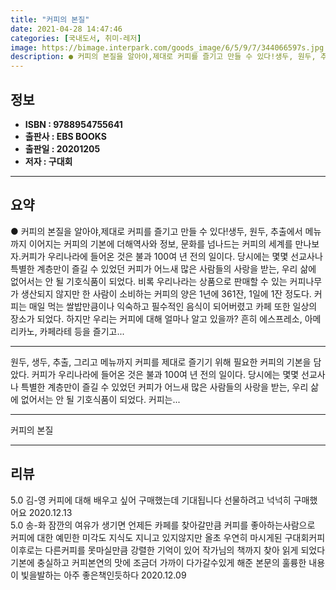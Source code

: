 ```yaml
---
title: "커피의 본질"
date: 2021-04-28 14:47:46
categories: [국내도서, 취미-레저]
image: https://bimage.interpark.com/goods_image/6/5/9/7/344066597s.jpg
description: ● 커피의 본질을 알아야,제대로 커피를 즐기고 만들 수 있다!생두, 원두, 추출에서 메뉴까지 이어지는 커피의 기본에 더해역사와 정보, 문화를 넘나드는 커피의 세계를 만나보자.커피가 우리나라에 들어온 것은 불과 100여 년 전의 일이다. 당시에는 몇몇 선교사나 특별한 계층만이 즐길 수
---
```


## **정보**

- **ISBN : 9788954755641**
- **출판사 : EBS BOOKS**
- **출판일 : 20201205**
- **저자 : 구대회**

------



## **요약**

●  커피의 본질을 알아야,제대로 커피를 즐기고 만들 수 있다!생두, 원두, 추출에서 메뉴까지 이어지는 커피의 기본에 더해역사와 정보, 문화를 넘나드는 커피의 세계를 만나보자.커피가 우리나라에 들어온 것은 불과 100여 년 전의 일이다. 당시에는 몇몇 선교사나 특별한 계층만이 즐길 수 있었던 커피가 어느새 많은 사람들의 사랑을 받는, 우리 삶에 없어서는 안 될 기호식품이 되었다. 비록 우리나라는 상품으로 판매할 수 있는 커피나무가 생산되지 않지만 한 사람이 소비하는 커피의 양은 1년에 361잔, 1일에 1잔 정도다. 커피는 매일 먹는 쌀밥만큼이나 익숙하고 필수적인 음식이 되어버렸고 카페 또한 일상의 장소가 되었다. 하지만 우리는 커피에 대해 얼마나 알고 있을까? 흔히 에스프레소, 아메리카노, 카페라테 등을 즐기고...

------

원두, 생두, 추출, 그리고 메뉴까지 커피를 제대로 즐기기 위해 필요한 커피의 기본을 담았다. 커피가 우리나라에 들어온 것은 불과 100여 년 전의 일이다. 당시에는 몇몇 선교사나 특별한 계층만이 즐길 수 있었던 커피가 어느새 많은 사람들의 사랑을 받는, 우리 삶에 없어서는 안 될 기호식품이 되었다. 커피는... 

------


커피의 본질 

------


## **리뷰** 

5.0 김-영 커피에 대해 배우고 싶어 구매했는데 기대됩니다
선물하려고 넉넉히 구매했어요 2020.12.13 <br/>5.0 송-화 잠깐의 여유가 생기면 언제든 카페를 찾아갈만큼 커피를 좋아하는사람으로 커피에 대한 예민한 미각도 지식도 지니고 있지않지만 올초 우연히 마시게된 구대회커피 
이후로는 다른커피를 못마실만큼 강렬한 기억이 있어 작가님의 책까지 찾아 읽게 되었다
기본에 충실하고 커피본연의 맛에 조금더 가까이 다가갈수있게 해준 본문의 훌륭한 내용이 빛을발하는 아주 좋은책인듯하다
	 2020.12.09 <br/>